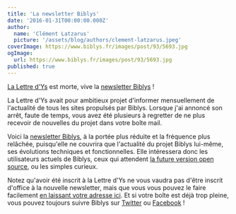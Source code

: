 ```yaml
---
title: 'La newsletter Biblys'
date: '2016-01-31T00:00:00.000Z'
author:
  name: 'Clément Latzarus'
  picture: '/assets/blog/authors/clement-latzarus.jpeg'
coverImage: https://www.biblys.fr/images/post/93/5693.jpg
ogImage:
  url: https://www.biblys.fr/images/post/93/5693.jpg
published: true
---
```


[La Lettre d&#039;Ys](http://biblys.dev/blog/lettre-d-ys-n-48-la-derniere-lettre-d-ys) est morte, vive la [newsletter Biblys](http://www.biblys.fr/pages/newsletter-biblys) !

La Lettre d&#039;Ys avait pour ambitieux projet d&#039;informer mensuellement de l&#039;actualité de tous les sites propulsés par Biblys. Lorsque j&#039;ai annoncé son arrêt, faute de temps, vous avez été plusieurs à regretter de ne plus recevoir de nouvelles du projet dans votre boîte mail.

Voici la [newsletter Biblys](http://www.biblys.fr/pages/newsletter-biblys), à la portée plus réduite et la fréquence plus relâchée, puisqu&#039;elle ne couvrira que l&#039;actualité du projet Biblys lui-même, ses évolutions techniques et fonctionnelles. Elle intéressera donc les utilisateurs actuels de Biblys, ceux qui attendent [la future version open source](http://www.biblys.fr/pages/open-source), ou les simples curieux.

Notez qu&#039;avoir été inscrit à la Lettre d&#039;Ys ne vous vaudra pas d&#039;être inscrit d&#039;office à la nouvelle newsletter, mais que vous vous pouvez le faire facilement [en laissant votre adresse ici](http://www.biblys.fr/pages/newsletter-biblys). Et si votre boîte est déjà trop pleine, vous pouvez toujours suivre Biblys sur [Twitter](https://twitter.com/biblys) ou [Facebook](https://www.facebook.com/biblys.fr) !